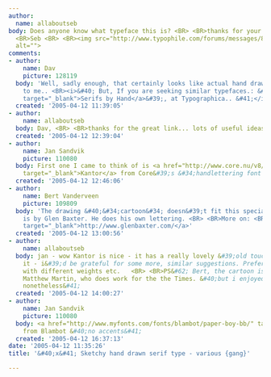 ```yaml
---
author:
  name: allaboutseb
body: Does anyone know what typeface this is? <BR> <BR>thanks for your help. <BR>
  <BR>Seb <BR> <BR><img src="http://www.typophile.com/forums/messages/83/69536.jpg"
  alt="">
comments:
- author:
    name: Dav
    picture: 128119
  body: 'Well, sadly enough, that certainly looks like actual hand drawn lettering,
    to me.. <BR><i>&#40; But, If you are seeking similar typefaces.: &#39;<a href="http://typographi.com/000737.php"
    target="_blank">Serifs by Hand</a>&#39;, at Typographica.. &#41;</i>'
  created: '2005-04-12 11:39:05'
- author:
    name: allaboutseb
  body: Dav, <BR> <BR>thanks for the great link... lots of useful ideas for my project.
  created: '2005-04-12 12:39:04'
- author:
    name: Jan Sandvik
    picture: 110080
  body: First one I came to think of is <a href="http://www.core.nu/v8/KantorSpec.jpg"
    target="_blank">Kantor</a> from Core&#39;s &#34;handlettering font pack&#34;
  created: '2005-04-12 12:46:06'
- author:
    name: Bert Vanderveen
    picture: 109809
  body: 'The drawing &#40;&#34;cartoon&#34; doesn&#39;t fit this special category&#41;
    is by Glen Baxter. He does his own lettering. <BR> <BR>More on: <BR><a href="http://www.glenbaxter.com/"
    target="_blank">http://www.glenbaxter.com/</a>'
  created: '2005-04-12 13:00:56'
- author:
    name: allaboutseb
  body: jan - wow Kantor is nice - it has a really lovely &#39;old touch&#39; about
    it - i&#39;d be grateful for some more, similar suggestions. Preferably of fonts
    with different weights etc.   <BR> <BR>PS&#62; Bert, the cartoon is by a guy called
    Matthew Martin, who does work for the the Times. &#40;but i enjoyed your link
    nonetheless&#41;
  created: '2005-04-12 14:00:27'
- author:
    name: Jan Sandvik
    picture: 110080
  body: <a href="http://www.myfonts.com/fonts/blambot/paper-boy-bb/" target="_blank">Paperboy</a>
    from Blambot &#40;no accents&#41;
  created: '2005-04-12 16:37:13'
date: '2005-04-12 11:35:26'
title: '&#40;x&#41; Sketchy hand drawn serif type - various {gang}'

---
```

